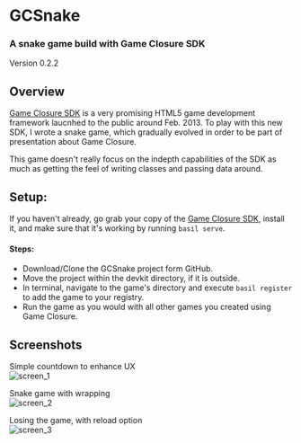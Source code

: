 # GCSnake
### A snake game build with Game Closure SDK
Version 0.2.2

## Overview

[Game Closure SDK](http://gameclosure.com) is a very promising HTML5 game development framework laucnhed to the public around Feb. 2013. To play with this new SDK, I wrote a snake game, which gradually evolved in order to be part of presentation about Game Closure.

This game doesn't really focus on the indepth capabilities of the SDK as much as getting the feel of writing classes and passing data around. 

## Setup:

If you haven't already, go grab your copy of the [Game Closure SDK](http://docs.gameclosure.com/guide/install.html), install it, and make sure that it's working by running `basil serve`.

#### Steps:
+ Download/Clone the GCSnake project form GitHub.
+ Move the project within the devkit directory, if it is outside.
+ In terminal, navigate to the game's directory and execute `basil register` to add the game to your registry.
+ Run the game as you would with all other games you created using Game Closure.

## Screenshots

Simple countdown to enhance UX<br />
![screen_1](http://i1129.photobucket.com/albums/m509/mazyod/download4.png)

Snake game with wrapping<br />
![screen_2](http://i1129.photobucket.com/albums/m509/mazyod/download1.png)

Losing the game, with reload option<br />
![screen_3](http://i1129.photobucket.com/albums/m509/mazyod/download-2.png)